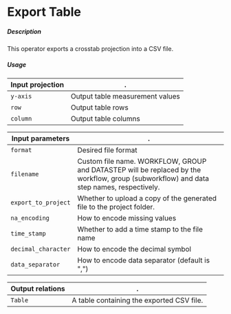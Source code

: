 # Export Table

##### Description

This operator exports a crosstab projection into a CSV file.

##### Usage

Input projection|.
---|---
`y-axis`        | Output table measurement values
`row`           | Output table rows 
`column`        | Output table columns

Input parameters|.
---|---
`format`            | Desired file format
`filename`          | Custom file name. WORKFLOW, GROUP and DATASTEP will be replaced by the workflow, group (subworkflow) and data step names, respectively.
`export_to_project` | Whether to upload a copy of the generated file to the project folder.
`na_encoding`       | How to encode missing values
`time_stamp`        | Whether to add a time stamp to the file name
`decimal_character` | How to encode the decimal symbol
`data_separator`    | How to encode data separator (default is ",")

Output relations|.
---|---
`Table`        | A table containing the exported CSV file.

